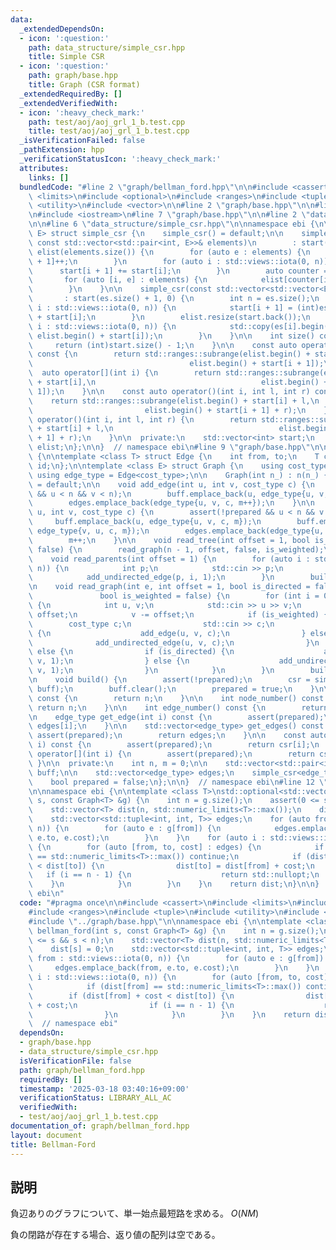 ```yaml
---
data:
  _extendedDependsOn:
  - icon: ':question:'
    path: data_structure/simple_csr.hpp
    title: Simple CSR
  - icon: ':question:'
    path: graph/base.hpp
    title: Graph (CSR format)
  _extendedRequiredBy: []
  _extendedVerifiedWith:
  - icon: ':heavy_check_mark:'
    path: test/aoj/aoj_grl_1_b.test.cpp
    title: test/aoj/aoj_grl_1_b.test.cpp
  _isVerificationFailed: false
  _pathExtension: hpp
  _verificationStatusIcon: ':heavy_check_mark:'
  attributes:
    links: []
  bundledCode: "#line 2 \"graph/bellman_ford.hpp\"\n\n#include <cassert>\n#include\
    \ <limits>\n#include <optional>\n#include <ranges>\n#include <tuple>\n#include\
    \ <utility>\n#include <vector>\n\n#line 2 \"graph/base.hpp\"\n\n#line 4 \"graph/base.hpp\"\
    \n#include <iostream>\n#line 7 \"graph/base.hpp\"\n\n#line 2 \"data_structure/simple_csr.hpp\"\
    \n\n#line 6 \"data_structure/simple_csr.hpp\"\n\nnamespace ebi {\n\ntemplate <class\
    \ E> struct simple_csr {\n    simple_csr() = default;\n\n    simple_csr(int n,\
    \ const std::vector<std::pair<int, E>>& elements)\n        : start(n + 1, 0),\
    \ elist(elements.size()) {\n        for (auto e : elements) {\n            start[e.first\
    \ + 1]++;\n        }\n        for (auto i : std::views::iota(0, n)) {\n      \
    \      start[i + 1] += start[i];\n        }\n        auto counter = start;\n \
    \       for (auto [i, e] : elements) {\n            elist[counter[i]++] = e;\n\
    \        }\n    }\n\n    simple_csr(const std::vector<std::vector<E>>& es)\n \
    \       : start(es.size() + 1, 0) {\n        int n = es.size();\n        for (auto\
    \ i : std::views::iota(0, n)) {\n            start[i + 1] = (int)es[i].size()\
    \ + start[i];\n        }\n        elist.resize(start.back());\n        for (auto\
    \ i : std::views::iota(0, n)) {\n            std::copy(es[i].begin(), es[i].end(),\
    \ elist.begin() + start[i]);\n        }\n    }\n\n    int size() const {\n   \
    \     return (int)start.size() - 1;\n    }\n\n    const auto operator[](int i)\
    \ const {\n        return std::ranges::subrange(elist.begin() + start[i],\n  \
    \                                   elist.begin() + start[i + 1]);\n    }\n  \
    \  auto operator[](int i) {\n        return std::ranges::subrange(elist.begin()\
    \ + start[i],\n                                     elist.begin() + start[i +\
    \ 1]);\n    }\n\n    const auto operator()(int i, int l, int r) const {\n    \
    \    return std::ranges::subrange(elist.begin() + start[i] + l,\n            \
    \                         elist.begin() + start[i + 1] + r);\n    }\n    auto\
    \ operator()(int i, int l, int r) {\n        return std::ranges::subrange(elist.begin()\
    \ + start[i] + l,\n                                     elist.begin() + start[i\
    \ + 1] + r);\n    }\n\n  private:\n    std::vector<int> start;\n    std::vector<E>\
    \ elist;\n};\n\n}  // namespace ebi\n#line 9 \"graph/base.hpp\"\n\nnamespace ebi\
    \ {\n\ntemplate <class T> struct Edge {\n    int from, to;\n    T cost;\n    int\
    \ id;\n};\n\ntemplate <class E> struct Graph {\n    using cost_type = E;\n   \
    \ using edge_type = Edge<cost_type>;\n\n    Graph(int n_) : n(n_) {}\n\n    Graph()\
    \ = default;\n\n    void add_edge(int u, int v, cost_type c) {\n        assert(!prepared\
    \ && u < n && v < n);\n        buff.emplace_back(u, edge_type{u, v, c, m});\n\
    \        edges.emplace_back(edge_type{u, v, c, m++});\n    }\n\n    void add_undirected_edge(int\
    \ u, int v, cost_type c) {\n        assert(!prepared && u < n && v < n);\n   \
    \     buff.emplace_back(u, edge_type{u, v, c, m});\n        buff.emplace_back(v,\
    \ edge_type{v, u, c, m});\n        edges.emplace_back(edge_type{u, v, c, m});\n\
    \        m++;\n    }\n\n    void read_tree(int offset = 1, bool is_weighted =\
    \ false) {\n        read_graph(n - 1, offset, false, is_weighted);\n    }\n\n\
    \    void read_parents(int offset = 1) {\n        for (auto i : std::views::iota(1,\
    \ n)) {\n            int p;\n            std::cin >> p;\n            p -= offset;\n\
    \            add_undirected_edge(p, i, 1);\n        }\n        build();\n    }\n\
    \n    void read_graph(int e, int offset = 1, bool is_directed = false,\n     \
    \               bool is_weighted = false) {\n        for (int i = 0; i < e; i++)\
    \ {\n            int u, v;\n            std::cin >> u >> v;\n            u -=\
    \ offset;\n            v -= offset;\n            if (is_weighted) {\n        \
    \        cost_type c;\n                std::cin >> c;\n                if (is_directed)\
    \ {\n                    add_edge(u, v, c);\n                } else {\n      \
    \              add_undirected_edge(u, v, c);\n                }\n            }\
    \ else {\n                if (is_directed) {\n                    add_edge(u,\
    \ v, 1);\n                } else {\n                    add_undirected_edge(u,\
    \ v, 1);\n                }\n            }\n        }\n        build();\n    }\n\
    \n    void build() {\n        assert(!prepared);\n        csr = simple_csr<edge_type>(n,\
    \ buff);\n        buff.clear();\n        prepared = true;\n    }\n\n    int size()\
    \ const {\n        return n;\n    }\n\n    int node_number() const {\n       \
    \ return n;\n    }\n\n    int edge_number() const {\n        return m;\n    }\n\
    \n    edge_type get_edge(int i) const {\n        assert(prepared);\n        return\
    \ edges[i];\n    }\n\n    std::vector<edge_type> get_edges() const {\n       \
    \ assert(prepared);\n        return edges;\n    }\n\n    const auto operator[](int\
    \ i) const {\n        assert(prepared);\n        return csr[i];\n    }\n    auto\
    \ operator[](int i) {\n        assert(prepared);\n        return csr[i];\n   \
    \ }\n\n  private:\n    int n, m = 0;\n\n    std::vector<std::pair<int, edge_type>>\
    \ buff;\n\n    std::vector<edge_type> edges;\n    simple_csr<edge_type> csr;\n\
    \    bool prepared = false;\n};\n\n}  // namespace ebi\n#line 12 \"graph/bellman_ford.hpp\"\
    \n\nnamespace ebi {\n\ntemplate <class T>\nstd::optional<std::vector<T>> bellman_ford(int\
    \ s, const Graph<T> &g) {\n    int n = g.size();\n    assert(0 <= s && s < n);\n\
    \    std::vector<T> dist(n, std::numeric_limits<T>::max());\n    dist[s] = 0;\n\
    \    std::vector<std::tuple<int, int, T>> edges;\n    for (auto from : std::views::iota(0,\
    \ n)) {\n        for (auto e : g[from]) {\n            edges.emplace_back(from,\
    \ e.to, e.cost);\n        }\n    }\n    for (auto i : std::views::iota(0, n))\
    \ {\n        for (auto [from, to, cost] : edges) {\n            if (dist[from]\
    \ == std::numeric_limits<T>::max()) continue;\n            if (dist[from] + cost\
    \ < dist[to]) {\n                dist[to] = dist[from] + cost;\n             \
    \   if (i == n - 1) {\n                    return std::nullopt;\n            \
    \    }\n            }\n        }\n    }\n    return dist;\n}\n\n}  // namespace\
    \ ebi\n"
  code: "#pragma once\n\n#include <cassert>\n#include <limits>\n#include <optional>\n\
    #include <ranges>\n#include <tuple>\n#include <utility>\n#include <vector>\n\n\
    #include \"../graph/base.hpp\"\n\nnamespace ebi {\n\ntemplate <class T>\nstd::optional<std::vector<T>>\
    \ bellman_ford(int s, const Graph<T> &g) {\n    int n = g.size();\n    assert(0\
    \ <= s && s < n);\n    std::vector<T> dist(n, std::numeric_limits<T>::max());\n\
    \    dist[s] = 0;\n    std::vector<std::tuple<int, int, T>> edges;\n    for (auto\
    \ from : std::views::iota(0, n)) {\n        for (auto e : g[from]) {\n       \
    \     edges.emplace_back(from, e.to, e.cost);\n        }\n    }\n    for (auto\
    \ i : std::views::iota(0, n)) {\n        for (auto [from, to, cost] : edges) {\n\
    \            if (dist[from] == std::numeric_limits<T>::max()) continue;\n    \
    \        if (dist[from] + cost < dist[to]) {\n                dist[to] = dist[from]\
    \ + cost;\n                if (i == n - 1) {\n                    return std::nullopt;\n\
    \                }\n            }\n        }\n    }\n    return dist;\n}\n\n}\
    \  // namespace ebi"
  dependsOn:
  - graph/base.hpp
  - data_structure/simple_csr.hpp
  isVerificationFile: false
  path: graph/bellman_ford.hpp
  requiredBy: []
  timestamp: '2025-03-18 03:40:16+09:00'
  verificationStatus: LIBRARY_ALL_AC
  verifiedWith:
  - test/aoj/aoj_grl_1_b.test.cpp
documentation_of: graph/bellman_ford.hpp
layout: document
title: Bellman-Ford
---
```


## 説明

負辺ありのグラフについて、単一始点最短路を求める。 $O(NM)$

負の閉路が存在する場合、返り値の配列は空である。